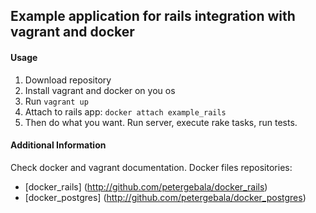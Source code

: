 ## Example application for rails integration with vagrant and docker

#### Usage

1. Download repository
2. Install vagrant and docker on you os
3. Run `vagrant up`
4. Attach to rails app: `docker attach example_rails`
5. Then do what you want. Run server, execute rake tasks, run tests.


#### Additional Information

Check docker and vagrant documentation.
Docker files repositories:
- [docker_rails] (http://github.com/petergebala/docker_rails)
- [docker_postgres] (http://github.com/petergebala/docker_postgres)
